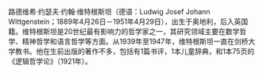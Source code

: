 ﻿路德维希‧约瑟夫‧约翰‧维特根斯坦（德语：Ludwig Josef Johann Wittgenstein；1889年4月26日－1951年4月29日），出生于奥地利，后入英国籍。维特根斯坦是20世纪最有影响力的哲学家之一，其研究领域主要在数学哲学、精神哲学和语言哲学等方面。从1939年至1947年，维特根斯坦一直在剑桥大学教书。他在生前出版的著作不多，包括有1篇书评，1本儿童辞典，和1本75页的《逻辑哲学论》（1921年）。